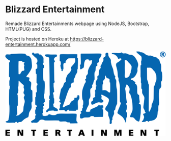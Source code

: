 # Blizzard Entertainment
Remade Blizzard Entertainments webpage using NodeJS, Bootstrap, HTML(PUG) and CSS. 

Project is hosted on Heroku at https://blizzard-entertainment.herokuapp.com/


![Blizzard Logo](https://github.com/NumbShell/Blizzard/blob/master/public/images/Blizzard_Entertainment_Logo.png)
